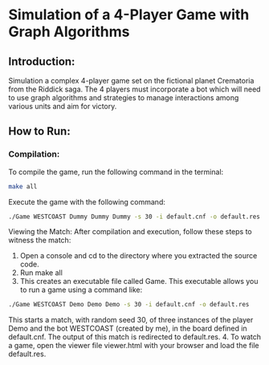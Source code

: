 # Simulation of a 4-Player Game with Graph Algorithms

## Introduction:

Simulation a complex 4-player game set on the fictional planet Crematoria from the Riddick saga. The 4 players must incorporate a bot which will need to use graph algorithms and strategies to manage interactions among various units and aim for victory.

## How to Run:

### Compilation:

To compile the game, run the following command in the terminal:
```bash
make all
```

Execute the game with the following command:
```bash
./Game WESTCOAST Dummy Dummy Dummy -s 30 -i default.cnf -o default.res
```

Viewing the Match:
After compilation and execution, follow these steps to witness the match:

1. Open a console and cd to the directory where you extracted the source code.
2. Run make all
3. This creates an executable file called Game. This executable allows you to run
a game using a command like:
```bash
./Game WESTCOAST Demo Demo Demo -s 30 -i default.cnf -o default.res
```
This starts a match, with random seed 30, of three instances of the player Demo and the bot WESTCOAST (created by me), in the board defined in default.cnf. The output of this match is redirected to
default.res.
4. To watch a game, open the viewer file viewer.html with your browser and
load the file default.res.

